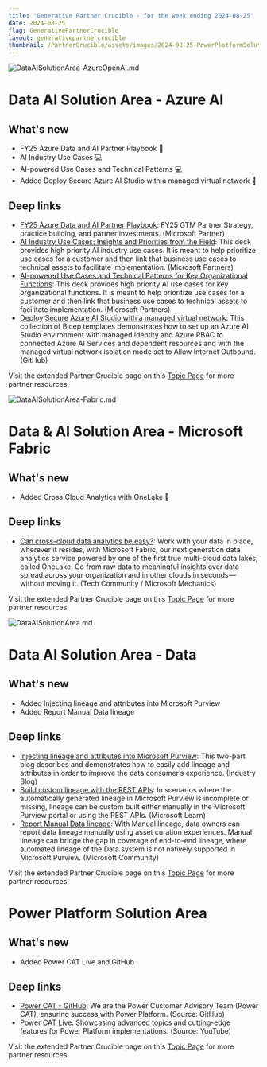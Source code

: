 ```yaml
---
title: 'Generative Partner Crucible - for the week ending 2024-08-25'
date: 2024-08-25
flag: GenerativePartnerCrucible
layout: generativepartnercrucible
thumbnail: /PartnerCrucible/assets/images/2024-08-25-PowerPlatformSolutionArea.md-image.png
---
```


![ DataAISolutionArea-AzureOpenAI.md ]( /PartnerCrucible/assets/images/2024-08-25-DataAISolutionArea-AzureOpenAI.md-image.png )

# Data AI Solution Area - Azure AI

## What's new

- FY25 Azure Data and AI Partner Playbook 💼
- AI Industry Use Cases 💻
- AI-powered Use Cases and Technical Patterns 💻
- Added Deploy Secure Azure AI Studio with a managed virtual network 🔧

## Deep links

- [FY25 Azure Data and AI Partner Playbook](assetsprod.microsoft.com/mpn/en-ca/fy25-azure-data-and-ai-partner-playbook.pdf): FY25 GTM Partner Strategy, practice building, and partner investments. (Microsoft Partner)
- [AI Industry Use Cases: Insights and Priorities from the Field](https://assetsprod.microsoft.com/mpn/en-us/industry-ai-use-cases-and-tech-patterns.ppt): This deck provides high priority AI industry use cases. It is meant to help prioritize use cases for a customer and then link that business use cases to technical assets to facilitate implementation. (Microsoft Partners)
- [AI-powered Use Cases and Technical Patterns for Key Organizational Functions](https://assetsprod.microsoft.com/mpn/en-us/rooms-of-the-house-use-cases-and-tech-patterns.ppt): This deck provides high priority AI use cases for key organizational functions. It is meant to help prioritize use cases for a customer and then link that business use cases to technical assets to facilitate implementation. (Microsoft Partners)
- [Deploy Secure Azure AI Studio with a managed virtual network](https://github.com/Azure-Samples/azure-ai-studio-secure-bicep/blob/main/bicep/managedvnet/README.md): This collection of Bicep templates demonstrates how to set up an Azure AI Studio environment with managed identity and Azure RBAC to connected Azure AI Services and dependent resources and with the managed virtual network isolation mode set to Allow Internet Outbound. (GitHub)

Visit the extended Partner Crucible page on this [Topic Page](https://lagimik.github.io/PartnerCrucible/DataAISolutionArea-AzureOpenAI) for more partner resources.

![ DataAISolutionArea-Fabric.md ]( /PartnerCrucible/assets/images/2024-08-25-DataAISolutionArea-Fabric.md-image.png )

# Data & AI Solution Area - Microsoft Fabric

## What's new

- Added Cross Cloud Analytics with OneLake 🔧

## Deep links

- [Can cross-cloud data analytics be easy?](https://techcommunity.microsoft.com/t5/microsoft-mechanics-blog/can-cross-cloud-data-analytics-be-easy-microsoft-fabric/ba-p/3830372): Work with your data in place, wherever it resides, with Microsoft Fabric, our next generation data analytics service powered by one of the first true multi-cloud data lakes, called OneLake. Go from raw data to meaningful insights over data spread across your organization and in other clouds in seconds — without moving it. (Tech Community / Microsoft Mechanics)

Visit the extended Partner Crucible page on this [Topic Page](https://lagimik.github.io/PartnerCrucible/DataAISolutionArea-Fabric) for more partner resources.

![ DataAISolutionArea.md ]( /PartnerCrucible/assets/images/2024-08-25-DataAISolutionArea.md-image.png )

# Data AI Solution Area - Data

## What's new

- Added Injecting lineage and attributes into Microsoft Purview
- Added Report Manual Data lineage

## Deep links

- [Injecting lineage and attributes into Microsoft Purview](https://www.microsoft.com/en-gb/industry/blog/technetuk/2022/08/12/injecting-lineage-and-attributes-into-microsoft-purview-part-1/?msockid=27572ad69fcc67bb3f9d396b9e376601): This two-part blog describes and demonstrates how to easily add lineage and attributes in order to improve the data consumer’s experience. (Industry Blog)
- [Build custom lineage with the REST APIs](https://learn.microsoft.com/en-us/purview/how-to-purview-custom-lineage-api-user-guide): In scenarios where the automatically generated lineage in Microsoft Purview is incomplete or missing, lineage can be custom built either manually in the Microsoft Purview portal or using the REST APIs. (Microsoft Learn)
- [Report Manual Data lineage](https://techcommunity.microsoft.com/t5/security-compliance-and-identity/report-manual-data-lineage-with-few-clicks-in-microsoft-purview/ba-p/3655228#%3A~%3Atext=The%2520Data%2520scientist%2520can%2520use%2520Manual%2520lineage%2520to,for%2520selecting%2520an%2520asset%2520to%2520report%2520manual%2520lineage): With Manual lineage, data owners can report data lineage manually using asset curation experiences. Manual lineage can bridge the gap in coverage of end-to-end lineage, where automated lineage of the Data system is not natively supported in Microsoft Purview. (Microsoft Community)

Visit the extended Partner Crucible page on this [Topic Page](https://lagimik.github.io/PartnerCrucible/DataAISolutionArea) for more partner resources.

# Power Platform Solution Area

## What's new

- Added Power CAT Live and GitHub

## Deep links

- [Power CAT - GitHub](https://microsoft.github.io/powercat/): We are the Power Customer Advisory Team (Power CAT), ensuring success with Power Platform. (Source: GitHub)
- [Power CAT Live](https://aka.ms/PowerCATLive): Showcasing advanced topics and cutting-edge features for Power Platform implementations. (Source: YouTube)

Visit the extended Partner Crucible page on this [Topic Page](https://lagimik.github.io/PartnerCrucible/PowerPlatformSolutionArea) for more partner resources.

